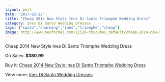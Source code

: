 ```yaml
---
layout: post
date: '2017-02-22'
title: "Cheap 2014 New Style Ines Di Santo Triomphe Wedding Dress"
category: Ines Di Santo Wedding Dresses
tags: ["santo","charming","ines","triomphe","cheap"]
image: http://www.neoformal.com/21526-thickbox_default/cheap-2014-new-style-ines-di-santo-triomphe-wedding-dress.jpg
---
```

Cheap 2014 New Style Ines Di Santo Triomphe Wedding Dress

On Sales: **$380.99**
<a href="https://www.neoformal.com/en/ines-di-santo-wedding-dresses-2014/7007-cheap-2014-new-style-ines-di-santo-triomphe-wedding-dress.html"><amp-img layout="responsive" width="600" height="600" src="//www.neoformal.com/21526-thickbox_default/cheap-2014-new-style-ines-di-santo-triomphe-wedding-dress.jpg" alt="Cheap 2014 New Style Ines Di Santo Triomphe Wedding Dress 0" /></a>
<a href="https://www.neoformal.com/en/ines-di-santo-wedding-dresses-2014/7007-cheap-2014-new-style-ines-di-santo-triomphe-wedding-dress.html"><amp-img layout="responsive" width="600" height="600" src="//www.neoformal.com/21527-thickbox_default/cheap-2014-new-style-ines-di-santo-triomphe-wedding-dress.jpg" alt="Cheap 2014 New Style Ines Di Santo Triomphe Wedding Dress 1" /></a>

Buy it: [Cheap 2014 New Style Ines Di Santo Triomphe Wedding Dress](https://www.neoformal.com/en/ines-di-santo-wedding-dresses-2014/7007-cheap-2014-new-style-ines-di-santo-triomphe-wedding-dress.html "Cheap 2014 New Style Ines Di Santo Triomphe Wedding Dress")

View more: [Ines Di Santo Wedding Dresses](https://www.neoformal.com/en/106-ines-di-santo-wedding-dresses-2014 "Ines Di Santo Wedding Dresses")